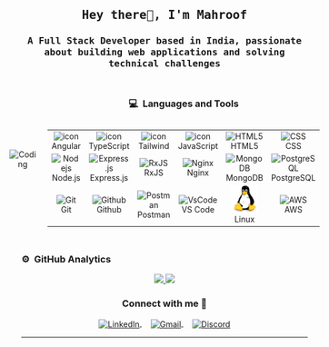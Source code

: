 <h2 align="center"><samp>Hey there👋, I'm Mahroof</samp></h2>
<h3 align="center"><samp>A Full Stack Developer based in India, passionate about building web applications and solving technical challenges</samp> </h3>

<div style="display: flex; justify-content: center; align-items: center; width: 100%;">
  <!-- Image Section (50% width) -->
  <div style="flex: 1; text-align: center; padding: 10px;">
    <img align="center" alt="Coding" width="90%" src="https://user-images.githubusercontent.com/74038190/216644497-1951db19-8f3d-4e44-ac08-8e9d7e0d94a7.gif">
  </div>

  <!-- Technologies Section (50% width) -->
  <div style="flex: 1; padding: 10px;">
    <h3 align="center">💻 &nbsp;Languages and Tools</h3>
    <div style="display: flex; justify-content: center; align-items: center;">
      <table align="center">
        <tr>
          <td align="center" width="100">
            <img src="https://skillicons.dev/icons?i=angular" alt="icon" width="45" height="45" />
            <br>Angular
          </td>
          <td align="center" width="100">
            <img src="https://skillicons.dev/icons?i=typescript" alt="icon" width="45" height="45" />
            <br>TypeScript
          </td>
          <td align="center" width="100">
            <img src="https://skillicons.dev/icons?i=tailwindcss" alt="icon" width="45" height="45" />
            <br>Tailwind
          </td>
          <td align="center" width="100">
            <img src="https://techstack-generator.vercel.app/js-icon.svg" alt="icon" width="65" height="65" />
            <br>JavaScript
          </td>
          <td align="center" width="100">
            <img src="https://skillicons.dev/icons?i=html" alt="HTML5" width="48" height="48" />
            <br>HTML5
          </td>
          <td align="center" width="100">
            <img src="https://skillicons.dev/icons?i=css" alt="CSS" width="48" height="48" />
            <br>CSS
          </td>
        </tr>
        <tr>
          <td align="center" width="100">
            <img src="https://skillicons.dev/icons?i=nodejs" alt="Nodejs" width="48" height="48" />
            <br>Node.js
          </td>
          <td align="center" width="100">
            <img src="https://skillicons.dev/icons?i=express" alt="Express.js" width="48" height="48" />
            <br>Express.js
          </td>
          <td align="center" width="100">
            <img src="https://skillicons.dev/icons?i=rxjs" alt="RxJS" width="48" height="48" />
            <br>RxJS
          </td>
          <td align="center" width="100">
            <img src="https://www.vectorlogo.zone/logos/nginx/nginx-icon.svg" alt="Nginx" width="45" height="45" />
            <br>Nginx
          </td>
          <td align="center" width="100">
            <img src="https://skillicons.dev/icons?i=mongodb" alt="MongoDB" width="48" height="48" />
            <br>MongoDB
          </td>
          <td align="center" width="100">
            <img src="https://skillicons.dev/icons?i=postgres" alt="PostgreSQL" width="48" height="48" />
            <br>PostgreSQL
          </td>
        </tr>
        <tr>
          <td align="center" width="100">
            <img src="https://skillicons.dev/icons?i=git" alt="Git" width="48" height="48" />
            <br>Git
          </td>
          <td align="center" width="100">
            <img src="https://skillicons.dev/icons?i=github" alt="Github" width="48" height="48" />
            <br>Github
          </td>
          <td align="center" width="100">
            <img src="https://skillicons.dev/icons?i=postman" alt="Postman" width="48" height="48" />
            <br>Postman
          </td>
          <td align="center" width="100">
            <img src="https://skillicons.dev/icons?i=vscode" alt="VsCode" width="48" height="48" />
            <br>VS Code
          </td>
          <td align="center" width="100">
            <img src="https://raw.githubusercontent.com/devicons/devicon/master/icons/linux/linux-original.svg" alt="Linux" width="48" height="48" />
            <br>Linux
          </td>
          <td align="center" width="100">
            <img src="https://skillicons.dev/icons?i=aws" alt="AWS" width="48" height="48" />
            <br>AWS
          </td>
        </tr>
      </table>
    </div>
  </div>
</div>


### ⚙️ &nbsp;GitHub Analytics
<p align="center">
<a href="https://github.com/your-github-username">
  <img height="180em" src="https://github-readme-stats.vercel.app/api?username=Mahroof-Rufi&show_icons=true&theme=algolia&include_all_commits=true&count_private=true"/>
  <img height="180em" src="https://github-readme-stats.vercel.app/api/top-langs/?username=Mahroof-Rufi&layout=compact&langs_count=8&theme=algolia"/>
</a>
</p>


<h3 align="center">Connect with me 🔗</h3>
<p align="center">
  <a href="https://www.linkedin.com/in/mahroof-rufi/" target="_blank">
    <img align="center" src="https://img.icons8.com/cute-clipart/64/000000/linkedin.png" alt="LinkedIn" height="50" width="50" />
  </a> &nbsp;&nbsp;&nbsp;
  
  <a href="mailto:mahroofprsnl@gmail.com" target="_blank">
    <img align="center" src="https://img.icons8.com/cute-clipart/64/000000/gmail.png" alt="Gmail" height="50" width="50" />
  </a> &nbsp;&nbsp;&nbsp;

  <a href="https://discord.com/invite/your-discord-invite" target="_blank">
    <img align="center" src="https://img.icons8.com/cute-clipart/64/000000/discord-logo.png" alt="Discord" height="50" width="50" />
  </a>
</p>
<hr>
